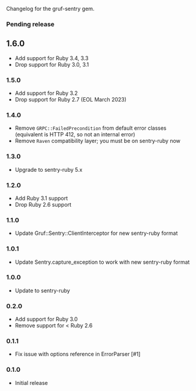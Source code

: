 Changelog for the gruf-sentry gem.

### Pending release

## 1.6.0

- Add support for Ruby 3.4, 3.3
- Drop support for Ruby 3.0, 3.1

### 1.5.0

- Add support for Ruby 3.2
- Drop support for Ruby 2.7 (EOL March 2023)

### 1.4.0

* Remove `GRPC::FailedPrecondition` from default error classes (equivalent is HTTP 412, so not an internal error)
* Remove `Raven` compatibility layer; you must be on sentry-ruby now

### 1.3.0

* Upgrade to sentry-ruby 5.x

### 1.2.0

* Add Ruby 3.1 support
* Drop Ruby 2.6 support

### 1.1.0

* Update Gruf::Sentry::ClientInterceptor for new sentry-ruby format

### 1.0.1

* Update Sentry.capture_exception to work with new sentry-ruby format

### 1.0.0

* Update to sentry-ruby

### 0.2.0

* Add support for Ruby 3.0
* Remove support for < Ruby 2.6

### 0.1.1

* Fix issue with options reference in ErrorParser [#1]

### 0.1.0

* Initial release
